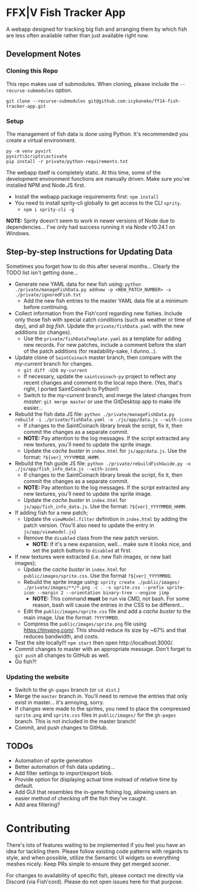 # FFX|V Fish Tracker App
A webapp designed for tracking big fish and arranging them by which fish are less often available rather than just available right now.

## Development Notes
### Cloning this Repo
This repo makes use of submodules. When cloning, please include the `--recurse-submodules` option.

```
git clone --recurse-submodules git@github.com:icykoneko/ff14-fish-tracker-app.git
```

### Setup
The management of fish data is done using Python. It's recommended you create a virtual environment.
```
py -m venv pyvirt
pyvirt\Scripts\activate
pip install -r private/python-requirements.txt
```

The webapp itself is completely static. At this time, some of the development environment functions are manually driven. Make sure you've installed NPM and Node.JS first.

* Install the webapp package requirements first: `npm install`
* You need to install sprity-cli globally to get access to the CLI `sprity`.
  * `npm i sprity-cli -g`

**NOTE:** Sprity doesn't seem to work in newer versions of Node due to dependencies... I've only had success running it via Node v10.24.1 on Windows.

## Step-by-step Instructions for Updating Data
Sometimes you forget how to do this after several months... Clearly the TODO list isn't getting done...

* Generate new YAML data for new fish using: `python ./private/manageFishData.py addnew -p <NEW_PATCH_NUMBER> -x ./private/ignoredFish.txt`
  * Add the new fish entries to the master YAML data file at a minimum before continuing.
* Collect information from the Fish'cord regarding new fishies. Include only those fish with special catch conditions (such as weather or time of day), and all *big fish*. Update the `private/fishData.yaml` with the new additions (or changes).
  * Use the `private/fishDataTemplate.yaml` as a template for adding new records. For new patches, include a comment before the start of the patch additions (for readability-sake, I dunno...).
* Update clone of `SaintCoinach` master branch, then compare with the *my-current* branch for changes.
  * `git diff -U20 my-current`
  * If necessary, update the `saintcoinach-py` project to reflect any recent changes and comment to the local repo there. (Yes, that's right, I ported SaintCoinach to Python!)
  * Switch to the *my-current* branch, and merge the latest changes from *master*: `git merge master` or use the GitDesktop app to make life easier...
* Rebuild the fish data JS file: `python ./private/manageFishData.py rebuild -i ./private/fishData.yaml -o ./js/app/data.js --with-icons`
  * If changes to the SaintCoinach library break the script, fix it, then commit the changes as a separate commit.
  * **NOTE:** Pay attention to the log messages. If the script extracted any new textures, you'll need to update the sprite image.
  * Update the *cache buster* in `index.html` for `js/app/data.js`. Use the format: `?${ver}_YYYYMMDD_HHMM`.
* Rebuild the fish guide JS file: `python ./private/rebuildFishGuide.py -o ./js/app/fish_info_data.js --with-icons`
  * If changes to the SaintCoinach library break the script, fix it, then commit the changes as a separate commit.
  * **NOTE:** Pay attention to the log messages. If the script extracted any new textures, you'll need to update the sprite image.
  * Update the *cache buster* in `index.html` for `js/app/fish_info_data.js`. Use the format: `?${ver}_YYYYMMDD_HHMM`.
* If adding fish for a new patch;
  * Update the `viewModel.filter` definition in `index.html` by adding the patch version. (You'll also need to update the entry in `js/app/viewmodel.js`)
  * Remove the `disabled` class from the new patch version.
    * **NOTE:** If it's a new expansion, well... make sure it looks nice, and set the patch buttons to `disabled` at first.
* If new textures were extracted (i.e. new fish images, or new bait images);
  * Update the *cache buster* in `index.html` for `public/images/sprite.css`. Use the format `?${ver}_YYYYMMDD`.
  * Rebuild the sprite image using: `sprity create ./public/images/ ./private/images/**/*.png -c . -s sprite.css --prefix sprite-icon --margin 2 --orientation binary-tree --engine jimp`
    * **NOTE:** This command **must** be run via CMD, not bash. For some reason, bash will cause the entries in the CSS to be different...
  * Edit the `public/images/sprite.css` file and add a *cache buster* to the main image. Use the format: `?YYYYMMDD`.
  * Compress the `public/images/sprite.png` file using https://tinypng.com/. This should reduce its size by ~67% and that reduces bandwidth, and costs.
* Test the site locally!!! `npm start` then open http://localhost:3000/.
* Commit changes to master with an appropriate message. Don't forget to `git push` all changes to GitHub as well.
* Go fish?!

### Updating the website
* Switch to the `gh-pages` branch (or `cd dist`.)
* Merge the `master` branch in. You'll need to remove the entries that only exist in master... it's annoying, sorry.
* If changes were made to the sprites, you need to place the compressed `sprite.png` and `sprite.css` files in `public/images/` for the `gh-pages` branch. This is not included in the master branch!
* Commit, and push changes to GitHub.

## TODOs
* Automation of sprite generation
* Better automation of fish data updating...
* Add filter settings to import/export blob.
* Provide option for displaying actual time instead of relative time by default.
* Add GUI that resembles the in-game fishing log, allowing users an easier method of checking off the fish they've caught.
* Add area filtering?

# Contributing
There's lots of features waiting to be implemented if you feel you have an idea for tackling them. Please follow existing code patterns with regards to style, and when possible, utilize the Semantic UI widgets so everything meshes nicely. Keep PRs simple to ensure they get merged sooner.

For changes to availability of specific fish, please contact me directly via Discord (via Fish'cord). Please do not open issues here for that purpose.

